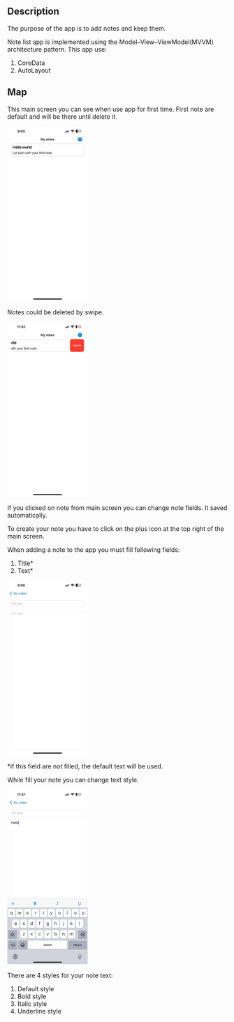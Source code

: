 ## Description

The purpose of the app is to add notes and keep them.

Note list app is implemented using the Model–View–ViewModel(MVVM) architecture pattern.
This app use:

1. CoreData
2. AutoLayout 

## Map

This main screen you can see when use app for first time. First note are default and will be there until delete it.

<img src="https://github.com/GroguA/NoteList/blob/main/Screenshots/mainView.png?raw=true" height="400" />

Notes could be deleted by swipe.

<img src="https://github.com/GroguA/NoteList/blob/main/Screenshots/deleteNote.png?raw=true" height="400" />

If you clicked on note from main screen you can change note fields. It saved automatically.

To create your note you have to click on the plus icon at the top right of the main screen.

When adding a note to the app you must fill following fields:
1. Title*
2. Text*

<img src="https://github.com/GroguA/NoteList/blob/main/Screenshots/createNote.png?raw=true" height="400" />

*if this field are not filled, the default text will be used.

While fill your note you can change text style.

<img src="https://github.com/GroguA/NoteList/blob/main/Screenshots/editNote.png?raw=true" height="400" />

There are 4 styles for your note text:

1. Default style
2. Bold style
3. Italic style
4. Underline style


